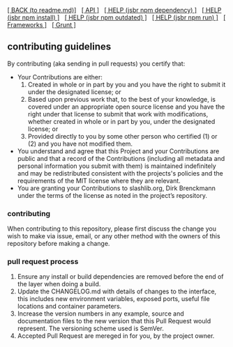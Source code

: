 [[ BACK (to readme.md)]](../README.md) &nbsp; [[ API ]](api.index.md) &nbsp;
[[ HELP (jsbr npm dependency) ]](npm.dependency.md) &nbsp;
[[ HELP (jsbr npm install) ]](npm.install.md) &nbsp;
[[ HELP (jsbr npm outdated) ]](npm.outdated.md) &nbsp;
[[ HELP (jsbr npm run) ]](npm.run.md) &nbsp;
[[ Frameworks ]](frameworks.md) &nbsp; [[ Grunt ]](grunt.md)

## contributing guidelines ##

By contributing (aka sending in pull requests) you certify that:

* Your Contributions are either:
  1. Created in whole or in part by you and you have the right to submit it under the designated license; or
  2. Based upon previous work that, to the best of your knowledge, is covered under an appropriate open source license and you have the right under that license to submit that work with modifications, whether created in whole or in part by you, under the designated license; or
  3. Provided directly to you by some other person who certified (1) or (2) and you have not modified them.
* You understand and agree that this Project and your Contributions are public and that a record of the Contributions (including all metadata and personal information you submit with them) is maintained indefinitely and may be redistributed consistent with the projects's policies and the requirements of the MIT license where they are relevant.
* You are granting your Contributions to slashlib.org, Dirk Brenckmann under the terms of the license as noted in the project’s repository.

### contributing ###

When contributing to this repository, please first discuss the change you wish to make via issue, email, or any other method with the owners of this repository before making a change.

### pull request process ###

1. Ensure any install or build dependencies are removed before the end of the layer when doing a build.
2. Update the CHANGELOG.md with details of changes to the interface, this includes new environment variables, exposed ports, useful file locations and container parameters.
3. Increase the version numbers in any example, source and documentation files to the new version that this Pull Request would represent. The versioning scheme used is SemVer.
4. Accepted Pull Request are mereged in for you, by the project owner.
